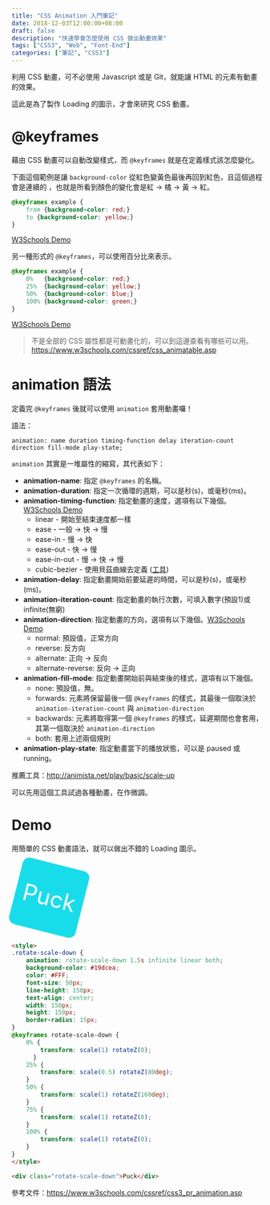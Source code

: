 ```yaml
---
title: "CSS Animation 入門筆記"
date: 2018-12-03T12:00:00+08:00
draft: false
description: "快速學會怎麼使用 CSS 做出動畫效果"
tags: ["CSS3", "Web", "Font-End"]
categories: ["筆記", "CSS3"]
---
```


利用 CSS 動畫，可不必使用 Javascript 或是 Git，就能讓 HTML 的元素有動畫的效果。

這此是為了製作 Loading 的圖示，才會來研究 CSS 動畫。

<!--more-->

# @keyframes

藉由 CSS 動畫可以自動改變樣式，而 `@keyframes` 就是在定義樣式該怎麼變化。

下面這個範例是讓 `background-color` 從紅色變黃色最後再回到紅色，且這個過程會是連續的
，也就是所看到顏色的變化會是紅 -> 橘 -> 黃 -> 紅。
```css
@keyframes example {
    from {background-color: red;}
    to {background-color: yellow;}
}
```
[W3Schools Demo](https://www.w3schools.com/css/tryit.asp?filename=trycss3_animation1)


另一種形式的 `@keyframes`，可以使用百分比來表示。
```css
@keyframes example {
    0%   {background-color: red;}
    25%  {background-color: yellow;}
    50%  {background-color: blue;}
    100% {background-color: green;}
}
```
[W3Schools Demo](https://www.w3schools.com/css/tryit.asp?filename=trycss3_animation2)

> 不是全部的 CSS 屬性都是可動畫化的，可以到這邊查看有哪些可以用。
https://www.w3schools.com/cssref/css_animatable.asp

# animation 語法

定義完 `@keyframes` 後就可以使用 `animation` 套用動畫囉！

語法：
```text
animation: name duration timing-function delay iteration-count direction fill-mode play-state;
```

`animation` 其實是一堆屬性的縮寫，其代表如下：

* **animation-name**: 指定 `@keyframes` 的名稱。
* **animation-duration**: 指定一次循環的週期，可以是秒(s)，或毫秒(ms)。
* **animation-timing-function**: 指定動畫的速度，選項有以下幾個。[W3Schools Demo](https://www.w3schools.com/cssref/playit.asp?filename=playcss_animation-timing-function&preval=linear)
    * linear - 開始至結束速度都一樣
    * ease - 一般 -> 快 -> 慢
    * ease-in - 慢 -> 快
    * ease-out - 快 -> 慢
    * ease-in-out - 慢 -> 快 -> 慢
    * cubic-bezier - 使用貝茲曲線去定義 ([工具](http://cubic-bezier.com/#.09,.87,1,.58))
* **animation-delay**: 指定動畫開始前要延遲的時間，可以是秒(s)，或毫秒(ms)。
* **animation-iteration-count**: 指定動畫的執行次數，可填入數字(預設1)或infinite(無窮)
* **animation-direction**: 指定動畫的方向，選項有以下幾個。[W3Schools Demo](https://www.w3schools.com/cssref/playit.asp?filename=playcss_animation-direction&preval=normal)
    * normal: 預設值，正常方向
    * reverse: 反方向
    * alternate: 正向 -> 反向	
    * alternate-reverse: 反向 -> 正向
* **animation-fill-mode**: 指定動畫開始前與結束後的樣式，選項有以下幾個。
    * none: 預設值，無。
    * forwards: 元素將保留最後一個 `@keyframes` 的樣式，其最後一個取決於 `animation-iteration-count` 與 `animation-direction`
    * backwards: 元素將取得第一個 `@keyframes` 的樣式，延遲期間也會套用，其第一個取決於 `animation-direction`
    * both: 套用上述兩個規則
* **animation-play-state**: 指定動畫當下的播放狀態，可以是 paused 或 running。

推薦工具：http://animista.net/play/basic/scale-up

可以先用這個工具試過各種動畫，在作微調。

# Demo 

用簡單的 CSS 動畫語法，就可以做出不錯的 Loading 圖示。

<style>
.rotate-scale-down {
	animation: rotate-scale-down 1.5s infinite linear both;
	background-color: #19dcea;
	color: #FFF;
    font-size: 50px;
    line-height: 150px;
    text-align: center;
    width: 150px;
    height: 150px;
    border-radius: 15px;
}
@keyframes rotate-scale-down {
    0% {
        transform: scale(1) rotateZ(0);
      }
    25% {
        transform: scale(0.5) rotateZ(80deg);
    }
    50% {
        transform: scale(1) rotateZ(160deg);
    }
    75% {
        transform: scale(1) rotateZ(0);
    }
    100% {
        transform: scale(1) rotateZ(0);
    }
}
</style>

<div class="rotate-scale-down">Puck</div>

```html
<style>
.rotate-scale-down {
	animation: rotate-scale-down 1.5s infinite linear both;
	background-color: #19dcea;
	color: #FFF;
    font-size: 50px;
    line-height: 150px;
    text-align: center;
    width: 150px;
    height: 150px;
    border-radius: 15px;
}
@keyframes rotate-scale-down {
    0% {
        transform: scale(1) rotateZ(0);
      }
    25% {
        transform: scale(0.5) rotateZ(80deg);
    }
    50% {
        transform: scale(1) rotateZ(160deg);
    }
    75% {
        transform: scale(1) rotateZ(0);
    }
    100% {
        transform: scale(1) rotateZ(0);
    }
}
</style>

<div class="rotate-scale-down">Puck</div>
```


參考文件：https://www.w3schools.com/cssref/css3_pr_animation.asp